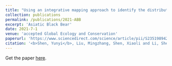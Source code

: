 ```yaml
---
title: "Using an integrative mapping approach to identify the distribution range and conservation needs of a large threatened mammal, the Asiatic black bear, in China"
collection: publications
permalink: /publications/2021-ABB
excerpt: 'Asiatic Black Bear'
date: 2021-7-1
venue: 'accepted Global Ecology and Conservation'
paperurl: 'https://www.sciencedirect.com/science/article/pii/S2351989421003814?via%3Dihub'
citation: '<b>Shen, Yunyi</b>, Liu, Mingzhang, Shen, Xiaoli and Li, Sheng. "Using an integrative mapping approach to identify the distribution range and conservation needs of a large threatened mammal, the Asiatic black bear, in China." Global Ecology and Conservation 2021.'
---
```


Get the paper [here](https://www.sciencedirect.com/science/article/pii/S2351989421003814?via%3Dihub).



